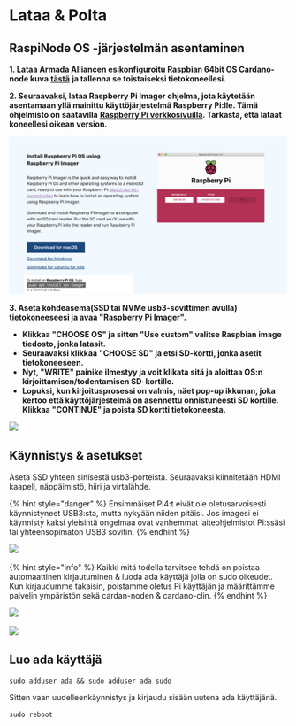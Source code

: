 # Lataa & Polta

## RaspiNode OS -järjestelmän asentaminen

**1. Lataa Armada Alliancen esikonfiguroitu Raspbian 64bit OS Cardano-node kuva** [**tästä**](https://db.adamantium.online/RasPi-Node.img.gz) **ja tallenna se toistaiseksi tietokoneellesi.**

**2. Seuraavaksi, lataa Raspberry Pi Imager ohjelma, jota käytetään asentamaan yllä mainittu käyttöjärjestelmä Raspberry Pi:lle. Tämä ohjelmisto on saatavilla** [**Raspberry Pi verkkosivuilla**](https://www.raspberrypi.org/software/)**. Tarkasta, että lataat koneellesi oikean version.**

![](../../.gitbook/assets/screen-shot-2021-03-12-at-5.36.30-pm.png)

**3. Aseta kohdeasema\(SSD tai NVMe usb3-sovittimen avulla\) tietokoneeseesi ja avaa "Raspberry Pi Imager".**

* **Klikkaa "CHOOSE OS" ja sitten "Use custom" valitse Raspbian image tiedosto, jonka latasit.**
* **Seuraavaksi klikkaa "CHOOSE SD" ja etsi SD-kortti, jonka asetit tietokoneeseen.**
* **Nyt, "WRITE" painike ilmestyy ja voit klikata sitä ja aloittaa OS:n kirjoittamisen/todentamisen SD-kortille.**
* **Lopuksi, kun kirjoitusprosessi on valmis, näet pop-up ikkunan, joka kertoo että käyttöjärjestelmä on asennettu onnistuneesti SD kortille. Klikkaa "CONTINUE" ja poista SD kortti tietokoneesta.**

![](../../.gitbook/assets/image-2-%20%281%29.png)

## Käynnistys & asetukset

Aseta SSD yhteen sinisestä usb3-porteista. Seuraavaksi kiinnitetään HDMI kaapeli, näppäimistö, hiiri ja virtalähde.

{% hint style="danger" %}
Ensimmäiset Pi4:t eivät ole oletusarvoisesti käynnistyneet USB3:sta, mutta nykyään niiden pitäisi. Jos imagesi ei käynnisty kaksi yleisintä ongelmaa ovat vanhemmat laiteohjelmistot Pi:ssäsi tai yhteensopimaton USB3 sovitin.
{% endhint %}

![](../../.gitbook/assets/pi4%20%281%29%20%281%29.jpeg)

{% hint style="info" %}
Kaikki mitä todella tarvitsee tehdä on poistaa automaattinen kirjautuminen & luoda ada käyttäjä jolla on sudo oikeudet. Kun kirjaudumme takaisin, poistamme oletus Pi käyttäjän ja määrittämme palvelin ympäristön sekä cardan-noden & cardano-clin.
{% endhint %}

![](../../.gitbook/assets/raspberrypi-configuration.png)

![](../../.gitbook/assets/disable-auto-login.png)

## Luo ada käyttäjä

```text
sudo adduser ada && sudo adduser ada sudo
```

Sitten vaan uudelleenkäynnistys ja kirjaudu sisään uutena ada käyttäjänä.

```text
sudo reboot
```

